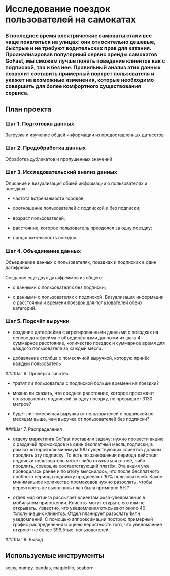 # Исследование поездок пользователей на самокатах
### В последнее время электрические самокаты стали все чаще появляться на улицах: они относительно дешевые, быстрые и не требуют водительских прав для катания. Проанализировав популярный сервис аренды самокатов GoFast, мы сможем лучше понять поведение клиентов как с подпиской, так и без нее. Правильный анализ этих данных позволит составить примерный портрет пользователя и укажет на возможные изменения, которые необходимо совершить для более комфортного существования сервиса.

## План проекта

### Шаг 1. Подготовка данных
Загрузка и изучение общей информации из предоставленных датасетов

### Шаг 2. Предобработка данных
Обработка дубликатов и пропущенных значений


### Шаг 3. Исследовательский анализ данных
Описание и визуализация общей информации о пользователях и поездках:
- частота встречаемости городов;
- соотношение пользователей с подпиской и без подписки;

- возраст пользователей;

- расстояние, которое пользователь преодолел за одну поездку;

- продолжительность поездок.


### Шаг 4. Объединение данных
Объединение данных о пользователях, поездках и подписках в один датафрейм

Создание ещё двух датафреймов из общего:

- c данными о пользователях без подписки;

- с данными о пользователях с подпиской.
Визуализация информации о расстоянии и времени поездок для пользователей обеих категорий.

### Шаг 5. Подсчёт выручки

- создание датафрейма с агрегированными данными о поездках на основе датафрейма с объединёнными данными из шага 4: суммарное расстояние, количество поездок и суммарное время для каждого пользователя за каждый месяц.

- добавление столбца с помесячной выручкой, которую принёс каждый пользователь 

###Шаг 6. Проверка гипотез

- тратят ли пользователи с подпиской больше времени на поездки? 

- можно ли сказать, что среднее расстояние, которое проезжают пользователи с подпиской за одну поездку, не превышает 3130 метров?
  
- будет ли помесячная выручка от пользователей с подпиской по месяцам выше, чем выручка от пользователей без подписки?

###Шаг 7. Распределения
  
- отделу маркетинга GoFast поставили задачу: нужно провести акцию с раздачей промокодов на один бесплатный месяц подписки, в рамках которой как минимум 100 существующих клиентов должны продлить эту подписку. То есть по завершении периода действия подписки пользователь может либо отказаться от неё, либо продлить, совершив соответствующий платёж. 
Эта акция уже проводилась ранее и по итогу выяснилось, что после бесплатного пробного периода подписку продлевают 10% пользователей. Какое минимальное количество промокодов нужно разослать, чтобы вероятность не выполнить план была примерно 5%?

- отдел маркетинга рассылает клиентам push-уведомления в мобильном приложении. Клиенты могут открыть его или не открывать. Известно, что уведомления открывают около 40 %получивших клиентов. Отдел планирует разослать 1млн уведомлений. С помощью аппроксимации построю примерный график распределения и оценю вероятность того, что уведомление откроют не более 399,5тыс. пользователей. 

###Шаг 8. Вывод

## Используемые инструменты
scipy, numpy, pandas, matplotlib, seaborn
